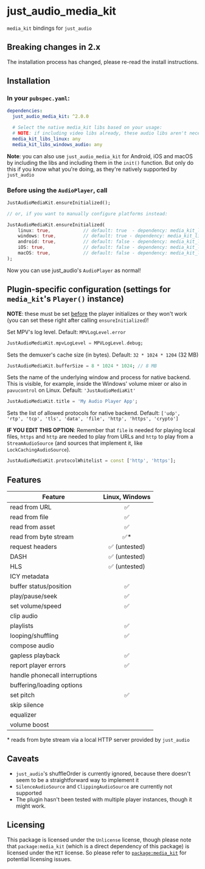 # just_audio_media_kit

`media_kit` bindings for `just_audio`

## Breaking changes in 2.x

The installation process has changed, please re-read the install instructions.

## Installation

### In your `pubspec.yaml`:

```yaml
dependencies:
  just_audio_media_kit: ^2.0.0

  # Select the native media_kit libs based on your usage:
  # NOTE: if including video libs already, these audio libs aren't necessary.
  media_kit_libs_linux: any
  media_kit_libs_windows_audio: any
```

**Note**: you can also use `just_audio_media_kit` for Android, iOS and macOS by including the libs and including them in the `init()` function. But only do this if you know what you're doing, as they're natively supported by `just_audio`

### Before using the `AudioPlayer`, call

```dart
JustAudioMediaKit.ensureInitialized();

// or, if you want to manually configure platforms instead:

JustAudioMediaKit.ensureInitialized(
    linux: true,            // default: true  - dependency: media_kit_libs_linux
    windows: true,          // default: true - dependency: media_kit_libs_windows_audio
    android: true,          // default: false - dependency: media_kit_libs_android_audio
    iOS: true,              // default: false - dependency: media_kit_libs_ios_audio
    macOS: true,            // default: false - dependency: media_kit_libs_macos_audio
);
```

Now you can use just_audio's `AudioPlayer` as normal!

## Plugin-specific configuration (settings for `media_kit`'s `Player()` instance)

**NOTE**: these must be set <u>before</u> the player initializes or they won't work (you can set these right after calling `ensureInitialized`)!

Set MPV's log level. Default: `MPVLogLevel.error`

```dart
JustAudioMediaKit.mpvLogLevel = MPVLogLevel.debug;
```

Sets the demuxer's cache size (in bytes). Default: `32 * 1024 * 1204` (32 MB)

```dart
JustAudioMediaKit.bufferSize = 8 * 1024 * 1024; // 8 MB
```

Sets the name of the underlying window and process for native backend. This is visible, for example, inside the Windows' volume mixer or also in `pavucontrol` on Linux. Default: `'JustAudioMediaKit'`

```dart
JustAudioMediaKit.title = 'My Audio Player App';
```

Sets the list of allowed protocols for native backend. Default: `['udp', 'rtp', 'tcp', 'tls', 'data', 'file', 'http', 'https', 'crypto']`

**IF YOU EDIT THIS OPTION**: Remember that `file` is needed for playing local files, `https` and `http` are needed to play from URLs and `http` to play from a `StreamAudioSource` (and sources that implement it, like `LockCachingAudioSource`).

```dart
JustAudioMediaKit.protocolWhitelist = const ['http', 'https'];
```

## Features

| Feature                        | Linux, Windows |
| ------------------------------ | :------------: |
| read from URL                  |       ✅       |
| read from file                 |       ✅       |
| read from asset                |       ✅       |
| read from byte stream          |      ✅\*      |
| request headers                | ✅ (untested)  |
| DASH                           | ✅ (untested)  |
| HLS                            | ✅ (untested)  |
| ICY metadata                   |                |
| buffer status/position         |       ✅       |
| play/pause/seek                |       ✅       |
| set volume/speed               |       ✅       |
| clip audio                     |                |
| playlists                      |       ✅       |
| looping/shuffling              |       ✅       |
| compose audio                  |                |
| gapless playback               |       ✅       |
| report player errors           |       ✅       |
| handle phonecall interruptions |                |
| buffering/loading options      |                |
| set pitch                      |       ✅       |
| skip silence                   |                |
| equalizer                      |                |
| volume boost                   |                |

\* reads from byte stream via a local HTTP server provided by `just_audio`

## Caveats

- `just_audio`'s shuffleOrder is currently ignored, because there doesn't seem to be a straightforward way to implement it
- `SilenceAudioSource` and `ClippingAudioSource` are currently not supported
- The plugin hasn't been tested with multiple player instances, though it might work.

## Licensing

This package is licensed under the `Unlicense` license, though
please note that `package:media_kit` (which is a direct dependency of this package) is licensed under the `MIT` license.
So please refer to [`package:media_kit`](https://github.com/media-kit/media-kit) for potential licensing issues.
